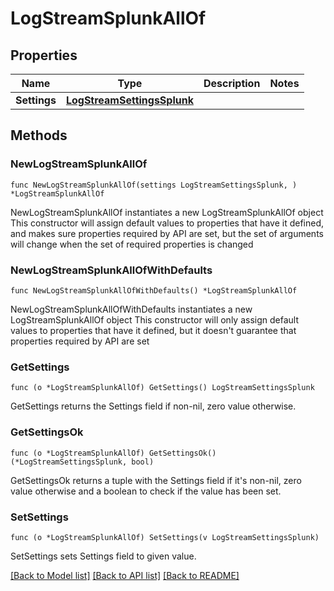 # LogStreamSplunkAllOf

## Properties

Name | Type | Description | Notes
------------ | ------------- | ------------- | -------------
**Settings** | [**LogStreamSettingsSplunk**](LogStreamSettingsSplunk.md) |  | 

## Methods

### NewLogStreamSplunkAllOf

`func NewLogStreamSplunkAllOf(settings LogStreamSettingsSplunk, ) *LogStreamSplunkAllOf`

NewLogStreamSplunkAllOf instantiates a new LogStreamSplunkAllOf object
This constructor will assign default values to properties that have it defined,
and makes sure properties required by API are set, but the set of arguments
will change when the set of required properties is changed

### NewLogStreamSplunkAllOfWithDefaults

`func NewLogStreamSplunkAllOfWithDefaults() *LogStreamSplunkAllOf`

NewLogStreamSplunkAllOfWithDefaults instantiates a new LogStreamSplunkAllOf object
This constructor will only assign default values to properties that have it defined,
but it doesn't guarantee that properties required by API are set

### GetSettings

`func (o *LogStreamSplunkAllOf) GetSettings() LogStreamSettingsSplunk`

GetSettings returns the Settings field if non-nil, zero value otherwise.

### GetSettingsOk

`func (o *LogStreamSplunkAllOf) GetSettingsOk() (*LogStreamSettingsSplunk, bool)`

GetSettingsOk returns a tuple with the Settings field if it's non-nil, zero value otherwise
and a boolean to check if the value has been set.

### SetSettings

`func (o *LogStreamSplunkAllOf) SetSettings(v LogStreamSettingsSplunk)`

SetSettings sets Settings field to given value.



[[Back to Model list]](../README.md#documentation-for-models) [[Back to API list]](../README.md#documentation-for-api-endpoints) [[Back to README]](../README.md)


